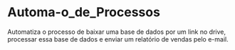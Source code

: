 # Automa-o_de_Processos
Automatiza o processo de baixar uma base de dados por um link no drive, processar essa base de dados e enviar um relatório de vendas pelo e-mail.
